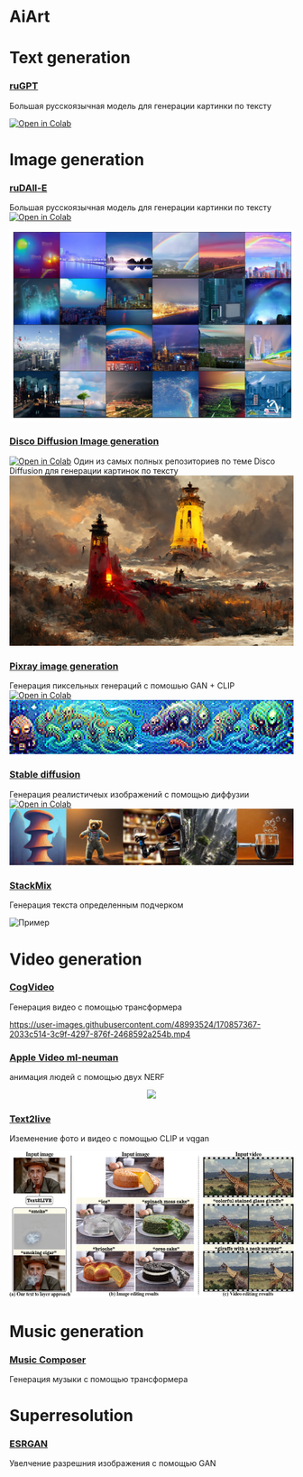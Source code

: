 # AiArt


# Text generation

### [ruGPT](https://github.com/ai-forever/ru-gpts)
Большая русскоязычная модель для генерации картинки по тексту

 <a href="https://colab.research.google.com/drive/1IakmoUEbP19rJjb7o59sITLS0glmncUI?usp=sharing" target="_parent"><img src="https://colab.research.google.com/assets/colab-badge.svg" alt="Open in Colab"/></a>

# Image generation

### [ruDAll-E](https://github.com/ai-forever/ru-dalle)
Большая русскоязычная модель для генерации картинки по тексту
 <a href="" target="_parent"><img src="https://colab.research.google.com/assets/colab-badge.svg" alt="Open in Colab"/></a>

<img src="images/rainbow-full.png" />

### [Disco Diffusion Image generation](https://github.com/NightmareAI/disco-diffusion-1)
 <a href="https://colab.research.google.com/github/entmike/disco-diffusion-1/blob/main/Simplified_Disco_Diffusion.ipynb" target="_parent"><img src="https://colab.research.google.com/assets/colab-badge.svg" alt="Open in Colab"/></a>
Один из самых полных репозиториев по теме Disco Diffusion для генерации картинок по тексту
<img src="images/TimeToDisco(0)_0.png" />

### [Pixray image generation](https://github.com/pixray/pixray)
Генерация пиксельных генераций с помошью GAN + CLIP
 <a href="https://colab.research.google.com/github/pixray/pixray_notebooks/blob/master/pixray_simple.ipynb" target="_parent"><img src="https://colab.research.google.com/assets/colab-badge.svg" alt="Open in Colab"/></a>
<img src="images/pixray.png" />

### [Stable diffusion](https://github.com/CompVis/stable-diffusion) 
Генерация реалистичеых изображений с помощью диффузии
 <a href="https://colab.research.google.com/drive/1piipZjjNbN6Keg7SLXCULOrxZSXRKNga?usp=sharing" target="_parent"><img src="https://colab.research.google.com/assets/colab-badge.svg" alt="Open in Colab"/></a>
<img src="images/stable_diff.png" />

### [StackMix](https://github.com/ai-forever/StackMix-OCR)
Генерация текста определенным подчерком

![Пример](https://sun9-64.userapi.com/impg/xAFmDnVuuTmc4FM_FKhLPnq-KvrppD4x-DvUKg/hy1qKbRbS58.jpg?size=402x305&quality=96&sign=5bdfa7702f2e655cc991e274d4bb7b3f&type=album)


# Video generation
### [CogVideo](https://github.com/THUDM/CogVideo)
Генерация видео с помощью трансформера

https://user-images.githubusercontent.com/48993524/170857367-2033c514-3c9f-4297-876f-2468592a254b.mp4

### [Apple Video ml-neuman](https://github.com/apple/ml-neuman)
анимация людей с помощью двух NERF
<p align="center">
  <img src="images/teaser.gif" height="260">
</p>

### [Text2live](https://github.com/omerbt/Text2LIVE)
Иземенение фото и видео с помощью CLIP и vqgan
<p align="center">
  <img src="images/text2live.png" height="260">
</p>

# Music generation
### [ Music Composer ](https://github.com/ai-forever/music-composer)
Генерация музыки с помощью трансформера



# Superresolution
### [ ESRGAN ](https://github.com/ai-forever/Real-ESRGAN)
Увелчение разрешния изображения с помощью GAN

